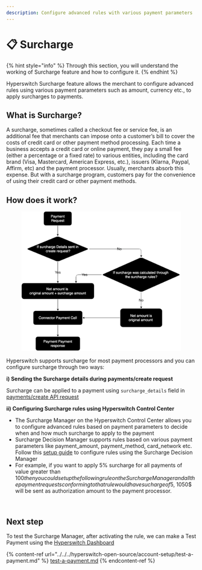 ```yaml
---
description: Configure advanced rules with various payment parameters
---
```


# 📋 Surcharge

{% hint style="info" %}
Through this section, you will understand the working of Surcharge feature and how to configure it.
{% endhint %}

Hyperswitch Surcharge feature allows the merchant to configure advanced rules using various payment parameters such as amount, currency etc., to apply surcharges to payments.

## What is Surcharge?

A surcharge, sometimes called a checkout fee or service fee, is an additional fee that merchants can impose onto a customer’s bill to cover the costs of credit card or other payment method processing. Each time a business accepts a credit card or online payment, they pay a small fee (either a percentage or a fixed rate) to various entities, including the card brand (Visa, Mastercard, American Express, etc.), issuers (Klarna, Paypal, Affirm, etc) and the payment processor. Usually, merchants absorb this expense. But with a surcharge program, customers pay for the convenience of using their credit card or other payment methods.

## How does it work?



<figure><img src="../../../.gitbook/assets/Surcharge.drawio (1).svg" alt=""><figcaption></figcaption></figure>

Hyperswitch supports surcharge for most payment processors and you can configure surcharge through two ways:

**i) Sending the Surcharge details during payments/create request**

Surcharge can be applied to a payment using `surcharge_details` field in [payments/create API request](https://api-reference.hyperswitch.io/api-reference/payments/payments--create)

**ii) Configuring Surcharge rules using Hyperswitch Control Center**&#x20;

* The Surcharge Manager on the Hyperswitch Control Center allows you to configure advanced rules based on payment parameters to decide when and how much surcharge to apply to the payment
* Surcharge Decision Manager supports rules based on various payment parameters like payment\_amount, payment\_method, card\_network etc. Follow this [setup guide](setup-guide.md) to configure rules using the Surcharge Decision Manager
* For example, if you want to apply 5% surcharge for all payments of value greater than $100 then you could setup the following rule on the Surcharge Manager and all the payment requests conforming to that rule would have sucharge of 5% of the original amount being applied to it. ie, If payment amount is 1000$, 1050$ will be sent as authorization amount to the payment processor.&#x20;

<figure><img src="../../../.gitbook/assets/Screenshot 2024-07-01 at 11.52.18 AM.png" alt=""><figcaption></figcaption></figure>

## Next step&#x20;

To test the Surcharge Manager, after activating the rule, we can make a Test Payment using the [Hyperswitch Dashboard ](https://app.hyperswitch.io/sdk)

{% content-ref url="../../../hyperswitch-open-source/account-setup/test-a-payment.md" %}
[test-a-payment.md](../../../hyperswitch-open-source/account-setup/test-a-payment.md)
{% endcontent-ref %}
